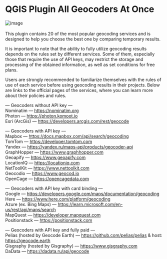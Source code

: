 # QGIS Plugin All Geocoders At Once
![image](https://github.com/user-attachments/assets/03074c8b-45b5-4531-8549-be63c31c503d)
<br><br>
This plugin contains 20 of the most popular geocoding services and is designed to help you choose the best one by comparing temporary results.

It is important to note that the ability to fully utilize geocoding results depends on the rules set by different services. Some of them, especially those that require the use of API keys, may restrict the storage and processing of the obtained information, as well as set conditions for free plans.

Users are strongly recommended to familiarize themselves with the rules of use of each service before using geocoding results in their projects. Below are links to the official pages of the services, where you can learn more about their policies and rules.

–– Geocoders without API key –– <br>
Nominatim — https://nominatim.org <br>
Photon — https://photon.komoot.io <br>
Esri (ArcGis) — https://developers.arcgis.com/rest/geocode <br>

–– Geocoders with API key –– <br>
Mapbox — https://docs.mapbox.com/api/search/geocoding <br>
TomTom — https://developer.tomtom.com <br>
Yandex — https://yandex.ru/maps-api/products/geocoder-api <br>
GraphHopper — https://www.graphhopper.com <br>
Geoapify — https://www.geoapify.com <br>
LocationIQ — https://locationiq.com <br>
NetToolKit — https://www.nettoolkit.com <br>
Geocodio — https://www.geocod.io <br>
OpenCage — https://opencagedata.com <br>

–– Geocoders with API key with card binding –– <br>
Google — https://developers.google.com/maps/documentation/geocoding <br>
Here — https://www.here.com/platform/geocoding <br>
Azure (ex. Bing Maps) — https://learn.microsoft.com/en-us/rest/api/maps/search <br>
MapQuest — https://developer.mapquest.com <br>
Positionstack — https://positionstack.com <br>

–– Geocoders with API key and fully paid –– <br>
Pelias (hosted by Geocode Earth) — https://github.com/pelias/pelias & host: https://geocode.earth <br>
Gisgraphy (hosted by Gisgraphy) — https://www.gisgraphy.com <br>
DaData — https://dadata.ru/api/geocode <br>
